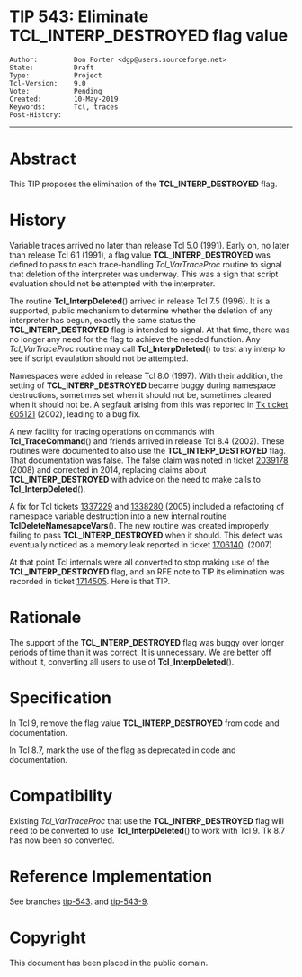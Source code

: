 # TIP 543: Eliminate TCL\_INTERP\_DESTROYED flag value
	Author:         Don Porter <dgp@users.sourceforge.net>
	State:          Draft
	Type:           Project
	Tcl-Version:    9.0
	Vote:           Pending
	Created:        10-May-2019
	Keywords:       Tcl, traces
	Post-History:
-----

# Abstract

This TIP proposes the elimination of the **TCL\_INTERP\_DESTROYED** flag.

# History

Variable traces arrived no later than release Tcl 5.0 (1991). Early on,
no later than release Tcl 6.1 (1991), a flag value **TCL\_INTERP\_DESTROYED**
was defined to pass to each trace-handling *Tcl_VarTraceProc* routine to
signal that deletion of the interpreter was underway. This was a sign
that script evaluation should not be attempted with the interpreter.

The routine **Tcl_InterpDeleted**() arrived in release Tcl 7.5 (1996).
It is a supported, public mechanism to determine whether the deletion
of any interpreter has begun, exactly the same status the
**TCL\_INTERP\_DESTROYED** flag is intended to signal. At that time, there
was no longer any need for the flag to achieve the needed function.
Any *Tcl_VarTraceProc* routine may call **Tcl_InterpDeleted**() to test
any interp to see if script evaulation should not be attempted.

Namespaces were added in release Tcl 8.0 (1997). With their addition,
the setting of **TCL\_INTERP\_DESTROYED** became buggy during namespace
destructions, sometimes set when it should not be, sometimes cleared
when it should not be. A segfault arising from this was reported in
[Tk ticket 605121](https://core.tcl-lang.org/tk/tktview/605121) (2002),
leading to a bug fix. 

A new facility for tracing operations on commands with **Tcl\_TraceCommand**()
and friends arrived in release Tcl 8.4 (2002). These routines were documented
to also use the **TCL\_INTERP\_DESTROYED** flag. That documentation was false.
The false claim was noted in 
ticket [2039178](https://core.tcl-lang.org/tcl/tktview/2039178) (2008)
and corrected in 2014, replacing claims about **TCL\_INTERP\_DESTROYED** with
advice on the need to make calls to **Tcl_InterpDeleted**().

A fix for Tcl tickets [1337229](https://core.tcl-lang.org/tcl/tktview/1337229)
and [1338280](https://core.tcl-lang.org/tcl/tktview/1338280) (2005)
included a refactoring of namespace variable destruction into a new
internal routine **TclDeleteNamesapceVars**(). The new routine was created
improperly failing to pass **TCL\_INTERP\_DESTROYED** when it should. This
defect was eventually noticed as a memory leak reported in 
ticket [1706140](https://core.tcl-lang.org/tcl/tktview/1706140). (2007)

At that point Tcl internals were all converted to stop making use of the
**TCL\_INTERP\_DESTROYED** flag, and an RFE note to TIP its elimination was
recorded in ticket [1714505](https://core.tcl-lang.org/tcl/tktview/1714505).
Here is that TIP.

# Rationale

The support of the **TCL\_INTERP\_DESTROYED** flag was buggy over longer
periods of time than it was correct. It is unnecessary. We are better
off without it, converting all users to use of **Tcl_InterpDeleted**().

# Specification

In Tcl 9, remove the flag value **TCL\_INTERP\_DESTROYED** from code and
documentation.

In Tcl 8.7, mark the use of the flag as deprecated in code and documentation.

# Compatibility

Existing *Tcl_VarTraceProc* that use the **TCL\_INTERP\_DESTROYED** flag
will need to be converted to use **Tcl_InterpDeleted**() to work with
Tcl 9. Tk 8.7 has now been so converted.

# Reference Implementation

See branches [tip-543](https://core.tcl-lang.org/tcl/timeline?t=tip-543).
and [tip-543-9](https://core.tcl-lang.org/tcl/timeline?t=tip-543-9).

# Copyright

This document has been placed in the public domain.
